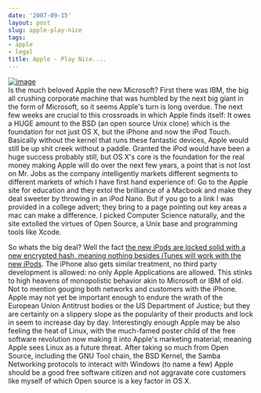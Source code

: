 ```yaml
---
date: '2007-09-15'
layout: post
slug: apple-play-nice
tags:
- apple
- legal
title: Apple - Play Nice....
---
```


[![image](http://2.bp.blogspot.com/_4VvLQrhTX4I/RuxkSFmzdLI/AAAAAAAABBs/wij7hmtcbd0/s320/AppleLogo.jpg)](http://2.bp.blogspot.com/_4VvLQrhTX4I/RuxkSFmzdLI/AAAAAAAABBs/wij7hmtcbd0/s1600-h/AppleLogo.jpg)  
Is the much beloved Apple the new Microsoft? First there was IBM, the
big all crushing corporate machine that was humbled by the next big
giant in the form of Microsoft, so it seems Apple's turn is long
overdue. The next few weeks are crucial to this crossroads in which
Apple finds itself: It owes a HUGE amount to the BSD (an open source
Unix clone) which is the foundation for not just OS X, but the iPhone
and now the iPod Touch. Basically without the kernel that runs these
fantastic devices, Apple would still be up shit creek without a paddle.
Granted the iPod would have been a huge success probably still, but OS
X's core is the foundation for the real money making Apple will do over
the next few years, a point that is not lost on Mr. Jobs as the company
intelligently markets different segments to different markets of which I
have first hand experience of: Go to the Apple site for education and
they extol the brilliance of a Macbook and make they deal sweeter by
throwing in an iPod Nano. But if you go to a link I was provided in a
college advert; they bring to a page pointing out key areas a mac can
make a difference. I picked Computer Science naturally, and the site
extolled the virtues of Open Source, a Unix base and programming tools
like Xcode.  
  
So whats the big deal? Well the fact [the new iPods are locked solid
with a new encrypted hash, meaning nothing besides iTunes will work with
the new iPods](http://apple.slashdot.org/apple/07/09/14/1831236.shtml).
The iPhone also gets similar treatment, no third party development is
allowed: no only Apple Applications are allowed. This stinks to high
heavens of monopolistic behavior akin to Microsoft or IBM of old. Not to
mention gouging both networks and customers with the iPhone. Apple may
not yet be important enough to endure the wrath of the European Union
Antitrust bodies or the US Department of Justice; but they are certainly
on a slippery slope as the popularity of their products and lock in seem
to increase day by day. Interestingly enough Apple may be also feeling
the heat of Linux, with the much-famed poster child of the free software
revolution now making it into Apple's marketing material; meaning Apple
sees Linux as a future threat. After taking so much from Open Source,
including the GNU Tool chain, the BSD Kernel, the Samba Networking
protocols to interact with Windows (to name a few) Apple should be a
good free software citizen and not aggravate core customers like myself
of which Open source is a key factor in OS X.